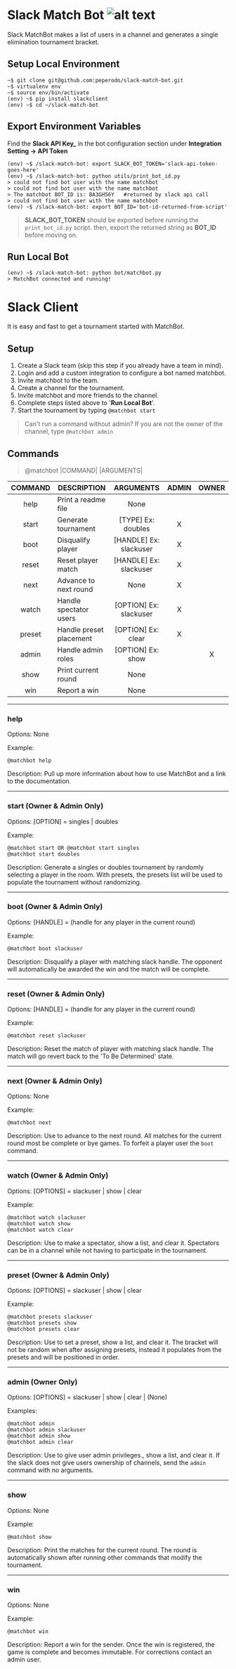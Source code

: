 # Slack Match Bot ![alt text](https://github.com/peperodo/slack-match-bot/blob/match-dev/img/mei.jpg "Logo Title Text 1")
Slack MatchBot makes a list of users in a channel and generates a single elimination tournament bracket.

## Setup Local Environment
```
~$ git clone git@github.com:peperodo/slack-match-bot.git
~$ virtualenv env
~$ source env/bin/activate
(env) ~$ pip install slackclient
(env) ~$ cd ~/slack-match-bot
```
## Export Environment Variables
Find the **Slack API Key_** in the bot configuration section under **Integration Setting -> API Token**
```
(env) ~$ /slack-match-bot: export SLACK_BOT_TOKEN='slack-api-token-goes-here'
(env) ~$ /slack-match-bot: python utils/print_bot_id.py
> could not find bot user with the name matchbot
> could not find bot user with the name matchbot
> The matchbot BOT_ID is: BA3GH56Y   #returned by slack api call
> could not find bot user with the name matchbot
(env) ~$ /slack-match-bot: export BOT_ID='bot-id-returned-from-script'
```
> **SLACK_BOT_TOKEN** should be exported before running the `print_bot_id.py` script.
> then, export the returned string as **BOT_ID** before moving on.

## Run Local Bot
```
(env) ~$ /slack-match-bot: python bot/matchbot.py
> MatchBot connected and running!
```
# Slack Client
It is easy and fast to get a tournament started with MatchBot.

## Setup
1. Create a Slack team (skip this step if you already have a team in mind).
2. Login and add a custom integration to configure a bot named matchbot.
3. Invite matchbot to the team.
4. Create a channel for the tournament.
5. Invite matchbot and more friends to the channel.
7. Complete steps listed above to '**Run Local Bot**'.
8. Start the tournament by typing ```@matchbot start```


> Can't run a command without admin? If you are not the owner of the channel, type ```@matchbot admin```
 
 
## Commands
> @matchbot  |COMMAND| |ARGUMENTS|

|COMMAND|DESCRIPTION                 |ARGUMENTS                     | ADMIN | OWNER |
|:-----:|----------------------------|:----------------------------:|:-----:|:-----:|
|help   |Print a readme file         |None                          |       |       |
|start  |Generate tournament         |[TYPE]  Ex: doubles           |X      |       |
|boot   |Disqualify player           |[HANDLE]  Ex: slackuser       |X      |       |
|reset  |Reset player match          |[HANDLE]  Ex: slackuser       |X      |       |
|next   |Advance to next round       |None                          |X      |       |
|watch  |Handle spectator users      |[OPTION]  Ex: slackuser       |X	    |       |
|preset |Handle preset placement     |[OPTION]  Ex: clear           |X	    |       |
|admin  |Handle admin roles          |[OPTION]  Ex: show            | 	    |X      |
|show   |Print current round         |None                          |       |       |
|win    |Report a win                |None                          |       |       |

---
### help
Options: None

Example:
```
@matchbot help
```

Description: Pull up more information about how to use MatchBot and a link to the documentation.

---
### start (Owner & Admin Only)
Options: [OPTION] = singles | doubles

Example:
```
@matchbot start OR @matchbot start singles
@matchbot start doubles
```

Description: Generate a singles or doubles tournament by randomly selecting a player in the room. With presets, the presets list will be used to populate the tournament without randomizing.

---
### boot (Owner & Admin Only)
Options: [HANDLE] = (handle for any player in the current round)

Example:
```
@matchbot boot slackuser
```

Description: Disqualify a player with matching slack handle. The opponent will automatically be awarded the win and the match will be complete.

---
### reset (Owner & Admin Only)
Options: [HANDLE] = (handle for any player in the current round)

Example:
```
@matchbot reset slackuser
```

Description: Reset the match of player with matching slack handle. The match will go revert back to the 'To Be Determined' state.

---
### next (Owner & Admin Only)
Options: None

Example:
```
@matchbot next
```

Description: Use to advance to the next round. All matches for the current round most be complete or bye games. To forfeit a player user the ```boot``` command.

---
### watch (Owner & Admin Only)
Options: [OPTIONS] = slackuser | show | clear

Example:
```
@matchbot watch slackuser
@matchbot watch show
@matchbot watch clear
```

Description: Use to make a spectator, show a list, and clear it. Spectators can be in a channel while not having to participate in the tournament.

---
### preset (Owner & Admin Only)
Options: [OPTIONS] = slackuser | show | clear

Example:
```
@matchbot presets slackuser
@matchbot presets show
@matchbot presets clear
```

Description: Use to set a preset, show a list, and clear it. The bracket will not be random when after assigning presets, instead it populates from the presets and will be positioned in order.

---
### admin (Owner Only)
Options: [OPTIONS] = slackuser | show | clear | (None)

Examples:
```
@matchbot admin
@matchbot admin slackuser
@matchbot admin show
@matchbot admin clear
```

Description: Use to give user admin privileges., show a list, and clear it. If the slack does not give users ownership of channels, send the ```admin``` command with no arguments.

---
### show
Options: None

Example:
```
@matchbot show
```

Description: Print the matches for the current round. The round is automatically shown after running other commands that modify the tournament.

---
### win
Options: None

Example:
```
@matchbot win
```

Description: Report a win for the sender. Once the win is registered, the game is complete and becomes immutable. For corrections contact an admin user.
